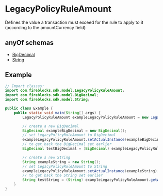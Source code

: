 

# LegacyPolicyRuleAmount

Defines the value a transaction must exceed for the rule to apply to it (according to the amountCurrency field)

## anyOf schemas
* [BigDecimal](BigDecimal.md)
* [String](String.md)

## Example
```java
// Import classes:
import com.fireblocks.sdk.model.LegacyPolicyRuleAmount;
import com.fireblocks.sdk.model.BigDecimal;
import com.fireblocks.sdk.model.String;

public class Example {
    public static void main(String[] args) {
        LegacyPolicyRuleAmount exampleLegacyPolicyRuleAmount = new LegacyPolicyRuleAmount();

        // create a new BigDecimal
        BigDecimal exampleBigDecimal = new BigDecimal();
        // set LegacyPolicyRuleAmount to BigDecimal
        exampleLegacyPolicyRuleAmount.setActualInstance(exampleBigDecimal);
        // to get back the BigDecimal set earlier
        BigDecimal testBigDecimal = (BigDecimal) exampleLegacyPolicyRuleAmount.getActualInstance();

        // create a new String
        String exampleString = new String();
        // set LegacyPolicyRuleAmount to String
        exampleLegacyPolicyRuleAmount.setActualInstance(exampleString);
        // to get back the String set earlier
        String testString = (String) exampleLegacyPolicyRuleAmount.getActualInstance();
    }
}
```


